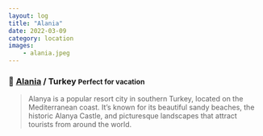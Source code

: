 ```yaml
---
layout: log
title: "Alania"
date: 2022-03-09
category: location
images:
    - alania.jpeg
---
```


### 📍 [Alania](https://maps.app.goo.gl/GbfAnyofmzMD2ZqT6) / Turkey <small class="superscript">Perfect for vacation</small>

> Alanya is a popular resort city in southern Turkey, located on the Mediterranean coast. It’s known for its beautiful sandy beaches, the historic Alanya Castle, and picturesque landscapes that attract tourists from around the world.